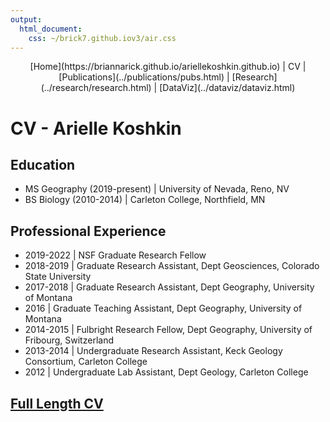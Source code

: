 ```yaml
---
output: 
  html_document: 
    css: ~/brick7.github.iov3/air.css
---
```

<center>
[Home](https://briannarick.github.io/ariellekoshkin.github.io) | CV | [Publications](../publications/pubs.html) | [Research](../research/research.html) | [DataViz](../dataviz/dataviz.html)
</center>

# CV - Arielle Koshkin

## Education

- MS Geography (2019-present) | University of Nevada, Reno, NV
- BS Biology (2010-2014) | Carleton College, Northfield, MN

## Professional Experience

- 2019-2022 | NSF Graduate Research Fellow
- 2018-2019 | Graduate Research Assistant, Dept Geosciences, Colorado State University
- 2017-2018 | Graduate Research Assistant, Dept Geography, University of Montana
- 2016 | Graduate Teaching Assistant, Dept Geography, University of Montana
- 2014-2015 | Fulbright Research Fellow, Dept Geography, University of Fribourg, Switzerland
- 2013-2014 | Undergraduate Research Assistant, Keck Geology Consortium, Carleton College
- 2012 | Undergraduate Lab Assistant, Dept Geology, Carleton College

## [Full Length CV](cv.pdf)
